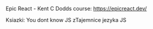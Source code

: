 Epic React - Kent C Dodds course:
https://epicreact.dev/

Ksiazki: 
You dont know JS
zTajemnice jezyka JS